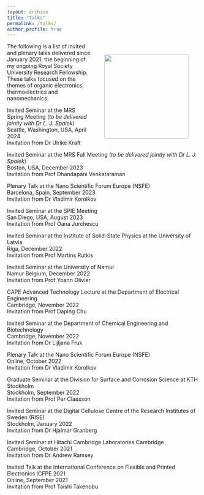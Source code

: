```yaml
---
layout: archive
title: "Talks"
permalink: /talks/
author_profile: true
---
```


<img align = "right" src="https://deepak-venkateshvaran.github.io/portfolio/images/1P9A4270.jpg" width="220" style="padding-right: 30px; padding-left: 30px; padding-bottom: 30px; padding-top: 30px;">               

The following is a list of invited and plenary talks delivered since January 2021; the beginning of my ongoing Royal Society University Research Fellowship. These talks focused on the themes of organic electronics, thermoelectrics and nanomechanics.

Invited Seminar at the MRS Spring Meeting (*to be delivered jointly with Dr L. J. Spalek*) <br /> Seattle, Washington, USA, April 2024 <br /> Invitation from Dr Ulrike Kraft

Invited Seminar at the MRS Fall Meeting (*to be delivered jointly with Dr L. J. Spalek*) <br /> Boston, USA, December 2023<br /> Invitation from Prof Dhandapani Venkataraman

Plenary Talk at the Nano Scientific Forum Europe (NSFE) <br /> Barcelona, Spain, September 2023 <br /> Invitation from Dr Vladimir Korolkov

Invited Seminar at the SPIE Meeting <br /> San Diego, USA, August 2023 <br /> Invitation from Prof Oana Jurchescu

Invited Seminar at the Institute of Solid-State Physics at the University of Latvia <br /> Riga, December 2022 <br /> Invitation from Prof Martins Rutkis

Invited Seminar at the University of Namur <br /> Namur Belgium, December 2022 <br /> Invitation from Prof Yoann Olivier

CAPE Advanced Technology Lecture at the Department of Electrical Engineering <br /> Cambridge, November 2022 <br /> Invitation from Prof Daping Chu

Invited Seminar at the Department of Chemical Engineering and Biotechnology <br /> Cambridge, November 2022 <br /> Invitation from Dr Lijljana Fruk

Plenary Talk at the Nano Scientific Forum Europe (NSFE) <br />  Online, October 2022 <br /> Invitation from Dr Vladimir Korolkov

Graduate Seminar at the Division for Surface and Corrosion Science at KTH Stockholm <br /> Stockholm, September 2022 <br /> Invitation from Prof Per Claesson

Invited Seminar at the Digital Cellulose Centre of the Research Institutes of Sweden (RISE) <br />  Stockholm, January 2022 <br /> Invitation from Dr Hjalmar Granberg

Invited Seminar at Hitachi Cambridge Laboratories Cambridge <br /> Cambridge, October 2021 <br /> Invitation from Dr Andrew Ramsey

Invited Talk at the International Conference on Flexible and Printed Electronics ICFPE 2021 <br />  Online, September 2021 <br /> Invitation from Prof Taishi Takenobu
